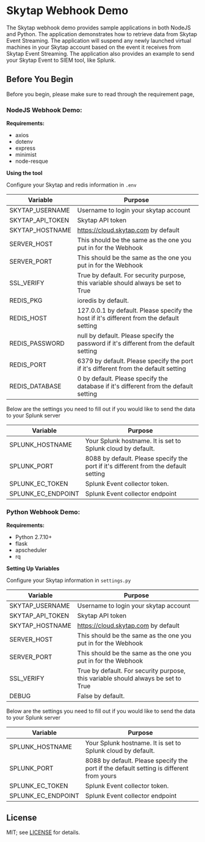 # Skytap Webhook Demo 
The Skytap webhook demo provides sample applications in both NodeJS and Python. The application demonstrates how to retrieve data from Skytap Event Streaming. The application will suspend any newly launched virtual machines in your Skytap account based on the event it receives from Skytap Event Streaming. The application also provides an example to send your Skytap Event to SIEM tool, like Splunk.

## Before You Begin 
Before you begin, please make sure to read through the requirement page,

### NodeJS Webhook Demo:

**Requirements:**
* axios
* dotenv
* express
* minimist
* node-resque

**Using the tool**

Configure your Skytap and redis information in `.env`

| Variable            | Purpose                                              |
|---------------------|------------------------------------------------------|
| SKYTAP_USERNAME     | Username to login your skytap account 				 |
| SKYTAP_API_TOKEN    | Skytap API token 	                                 |
| SKYTAP_HOSTNAME     | https://cloud.skytap.com by default              |
| SERVER_HOST         | This should be the same as the one you put in for the Webhook                           |
| SERVER_PORT         | This should be the same as the one you put in for the Webhook                           |
| SSL_VERIFY          | True by default. For security purpose, this variable should always be set to True       |
| REDIS_PKG           | ioredis by default.                          |
| REDIS_HOST          | 127.0.0.1 by default. Please specify the host if it's different from the default setting|
| REDIS_PASSWORD      | null by default. Please specify the password if it's different from the default setting |
| REDIS_PORT          | 6379 by default. Please specify the port if it's different from the default setting     |
| REDIS_DATABASE      | 0 by default. Please specify the database if it's different from the default setting    |


Below are the settings you need to fill out if you would like to send the data to your Splunk server

| Variable            | Purpose                                              |
|---------------------|------------------------------------------------------|
| SPLUNK_HOSTNAME     | Your Splunk hostname. It is set to Splunk cloud by default.                          |
| SPLUNK_PORT         | 8088 by default. Please specify the port if it's different from the default setting  |
| SPLUNK_EC_TOKEN     | Splunk Event collector token.                           |
| SPLUNK_EC_ENDPOINT  | Splunk Event collector endpoint                     |


### Python Webhook Demo: 

**Requirements:**
* Python 2.7.10+
* flask
* apscheduler
* rq

**Setting Up Variables**

Configure your Skytap information in `settings.py`

| Variable            | Purpose                                              |
|---------------------|------------------------------------------------------|
| SKYTAP_USERNAME     | Username to login your skytap account 				 |
| SKYTAP_API_TOKEN    | Skytap API token 	                                 |
| SKYTAP_HOSTNAME     | https://cloud.skytap.com by default              |
| SERVER_HOST         | This should be the same as the one you put in for the Webhook                           |
| SERVER_PORT         | This should be the same as the one you put in for the Webhook                          |
| SSL_VERIFY          | True by default. For security purpose, this variable should always be set to True			                         |
| DEBUG               | False by default.                          |


Below are the settings you need to fill out if you would like to send the data to your Splunk server

| Variable            | Purpose                                              |
|---------------------|------------------------------------------------------|
| SPLUNK_HOSTNAME     | Your Splunk hostname. It is set to Splunk cloud by default.                          |
| SPLUNK_PORT         | 8088 by default. Please specify the port if the default setting is different from yours                           |
| SPLUNK_EC_TOKEN     | Splunk Event collector token.                           |
| SPLUNK_EC_ENDPOINT  | Splunk Event collector endpoint                     |

## License
MIT; see [LICENSE](LICENSE) for details.
